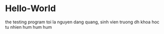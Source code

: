 # Hello-World
the testing program
toi la nguyen dang quang, sinh vien truong dh khoa hoc tu nhien
hum hum hum 
